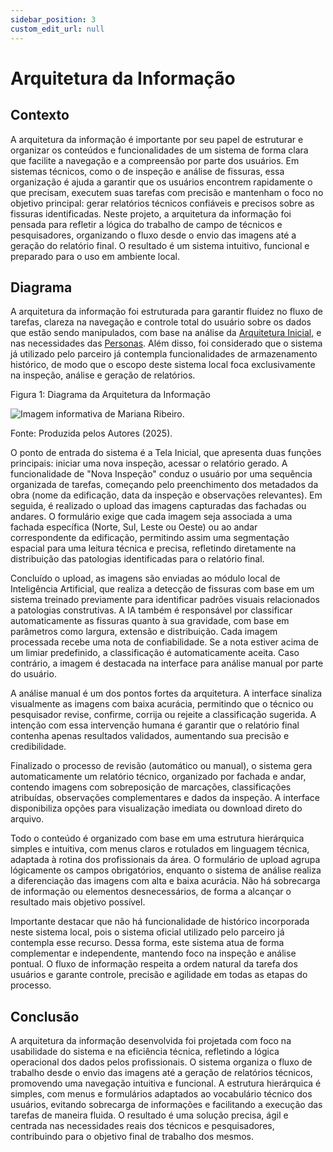```yaml
---
sidebar_position: 3
custom_edit_url: null
---
```


# Arquitetura da Informação

## Contexto

A arquitetura da informação é importante por seu papel de estruturar e organizar os conteúdos e funcionalidades de um sistema de forma clara que facilite a navegação e a compreensão por parte dos usuários. Em sistemas técnicos, como o de inspeção e análise de fissuras, essa organização é ajuda a garantir que os usuários encontrem rapidamente o que precisam, executem suas tarefas com precisão e mantenham o foco no objetivo principal: gerar relatórios técnicos confiáveis e precisos sobre as fissuras identificadas. Neste projeto, a arquitetura da informação foi pensada para refletir a lógica do trabalho de campo de técnicos e pesquisadores, organizando o fluxo desde o envio das imagens até a geração do relatório final. O resultado é um sistema intuitivo, funcional e preparado para o uso em ambiente local.

## Diagrama

A arquitetura da informação foi estruturada para garantir fluidez no fluxo de tarefas, clareza na navegação e controle total do usuário sobre os dados que estão sendo manipulados, com base na análise da [Arquitetura Inicial](../especificacoes-tecnicas/Arquitetura_Inicial.md), e nas necessidades das [Personas](../ux-ui/Personas.md). Além disso, foi considerado que o sistema já utilizado pelo parceiro já contempla funcionalidades de armazenamento histórico, de modo que o escopo deste sistema local foca exclusivamente na inspeção, análise e geração de relatórios.

<p style={{textAlign: 'center'}}>Figura 1: Diagrama da Arquitetura da Informação</p>
<div style={{margin: 25}}>
    <div style={{textAlign: 'center'}}>
        <img src={require("../../../static/img/arquiteturaInfo.png").default} style={{width: 800}} alt="Imagem informativa de Mariana Ribeiro." />
        <br />
    </div>
</div>
<p style={{textAlign: 'center'}}>Fonte: Produzida pelos Autores (2025). </p>

O ponto de entrada do sistema é a Tela Inicial, que apresenta duas funções principais: iniciar uma nova inspeção, acessar o relatório gerado. A funcionalidade de "Nova Inspeção" conduz o usuário por uma sequência organizada de tarefas, começando pelo preenchimento dos metadados da obra (nome da edificação, data da inspeção e observações relevantes). Em seguida, é realizado o upload das imagens capturadas das fachadas ou andares. O formulário exige que cada imagem seja associada a uma fachada específica (Norte, Sul, Leste ou Oeste) ou ao andar correspondente da edificação, permitindo assim uma segmentação espacial para uma leitura técnica e precisa, refletindo diretamente na distribuição das patologias identificadas para o relatório final.

Concluído o upload, as imagens são enviadas ao módulo local de Inteligência Artificial, que realiza a detecção de fissuras com base em um sistema treinado previamente para identificar padrões visuais relacionados a patologias construtivas. A IA também é responsável por classificar automaticamente as fissuras quanto à sua gravidade, com base em parâmetros como largura, extensão e distribuição. Cada imagem processada recebe uma nota de confiabilidade. Se a nota estiver acima de um limiar predefinido, a classificação é automaticamente aceita. Caso contrário, a imagem é destacada na interface para análise manual por parte do usuário.

A análise manual é um dos pontos fortes da arquitetura. A interface sinaliza visualmente as imagens com baixa acurácia, permitindo que o técnico ou pesquisador revise, confirme, corrija ou rejeite a classificação sugerida. A intenção com essa intervenção humana é garantir que o relatório final contenha apenas resultados validados, aumentando sua precisão e credibilidade.

Finalizado o processo de revisão (automático ou manual), o sistema gera automaticamente um relatório técnico, organizado por fachada e andar, contendo imagens com sobreposição de marcações, classificações atribuídas, observações complementares e dados da inspeção. A interface disponibiliza opções para visualização imediata ou download direto do arquivo.

Todo o conteúdo é organizado com base em uma estrutura hierárquica simples e intuitiva, com menus claros e rotulados em linguagem técnica, adaptada à rotina dos profissionais da área. O formulário de upload agrupa lógicamente os campos obrigatórios, enquanto o sistema de análise realiza a diferenciação das imagens com alta e baixa acurácia. Não há sobrecarga de informação ou elementos desnecessários, de forma a alcançar o resultado mais objetivo possível.

Importante destacar que não há funcionalidade de histórico incorporada neste sistema local, pois o sistema oficial utilizado pelo parceiro já contempla esse recurso. Dessa forma, este sistema atua de forma complementar e independente, mantendo foco na inspeção e análise pontual. O fluxo de informação respeita a ordem natural da tarefa dos usuários e garante controle, precisão e agilidade em todas as etapas do processo.

## Conclusão 

A arquitetura da informação desenvolvida foi projetada com foco na usabilidade do sistema e na eficiência técnica, refletindo a lógica operacional dos dados pelos profissionais. O sistema organiza o fluxo de trabalho desde o envio das imagens até a geração de relatórios técnicos, promovendo uma navegação intuitiva e funcional. A estrutura hierárquica é simples, com menus e formulários adaptados ao vocabulário técnico dos usuários, evitando sobrecarga de informações e facilitando a execução das tarefas de maneira fluida. O resultado é uma solução precisa, ágil e centrada nas necessidades reais dos técnicos e pesquisadores, contribuindo para o objetivo final de trabalho dos mesmos.